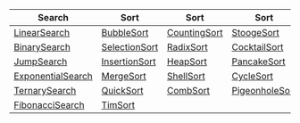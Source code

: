 | Search | Sort | Sort | Sort | Sort |
| --- | --- | --- | --- | --- |
| [LinearSearch](/Algorithms/LinearSearch) | [BubbleSort](/Algorithms/BubbleSort) | [CountingSort](/Algorithms/CountingSort) | [StoogeSort](/Algorithms/StoogeSort) | [BitonicSort](/Algorithms/BitonicSort) | 
| [BinarySearch](/Algorithms/BinarySearch) | [SelectionSort](/Algorithms/SelectionSort) | [RadixSort](/Algorithms/RadixSort) | [CocktailSort](/Algorithms/CocktailSort) | | [InterpolationSearch](/Algorithms/InterpolationSearch)[ShellMetznerSort](/Algorithms/ShellMetznerSort) |
| [JumpSearch](/Algorithms/JumpSearch) | [InsertionSort](/Algorithms/InsertionSort) | [HeapSort](/Algorithms/HeapSort) | [PancakeSort](/Algorithms/PancakeSort) | [GnomeSort](/Algorithms/GnomeSort) |
| [ExponentialSearch](/Algorithms/ExponentialSearch) | [MergeSort](/Algorithms/MergeSort) | [ShellSort](/Algorithms/ShellSort) | [CycleSort](/Algorithms/CycleSort) | [TagSort](/Algorithms/TagSort) |
| [TernarySearch](/Algorithms/TernarySearch) | [QuickSort](/Algorithms/QuickSort) | [CombSort](/Algorithms/CombSort) | [PigeonholeSort](/Algorithms/PigeonholeSort) | [OddEvenSort](/Algorithms/OddEvenSort) |
| [FibonacciSearch](/Algorithms/FibonacciSearch) | [TimSort](/Algorithms/TimSort)
